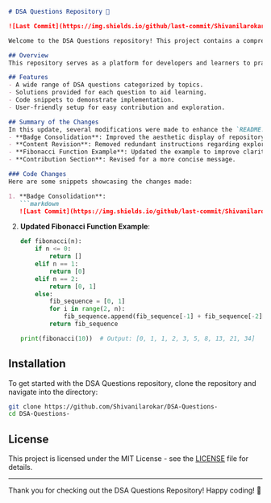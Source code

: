 ```markdown
# DSA Questions Repository 📖

![Last Commit](https://img.shields.io/github/last-commit/Shivanilarokar/DSA-Questions-) ![License](https://img.shields.io/badge/license-MIT-blue)

Welcome to the DSA Questions repository! This project contains a comprehensive collection of Data Structures and Algorithms (DSA) questions aimed at helping developers enhance their problem-solving skills.

## Overview
This repository serves as a platform for developers and learners to practice and enhance their understanding of various data structures and algorithms through a collection of curated questions and their solutions.

## Features
- A wide range of DSA questions categorized by topics.
- Solutions provided for each question to aid learning.
- Code snippets to demonstrate implementation.
- User-friendly setup for easy contribution and exploration.

## Summary of the Changes
In this update, several modifications were made to enhance the `README.md` file:
- **Badge Consolidation**: Improved the aesthetic display of repository badges.
- **Content Revision**: Removed redundant instructions regarding exploring the directory for a cleaner look.
- **Fibonacci Function Example**: Updated the example to improve clarity and functionality.
- **Contribution Section**: Revised for a more concise message.

### Code Changes
Here are some snippets showcasing the changes made:

1. **Badge Consolidation**:
   ```markdown
   ![Last Commit](https://img.shields.io/github/last-commit/Shivanilarokar/DSA-Questions-) ![License](https://img.shields.io/badge/license-MIT-blue)
   ```

2. **Updated Fibonacci Function Example**:
   ```python
   def fibonacci(n):
       if n <= 0:
           return []
       elif n == 1:
           return [0]
       elif n == 2:
           return [0, 1]
       else:
           fib_sequence = [0, 1]
           for i in range(2, n):
               fib_sequence.append(fib_sequence[-1] + fib_sequence[-2])
           return fib_sequence

   print(fibonacci(10))  # Output: [0, 1, 1, 2, 3, 5, 8, 13, 21, 34]
   ```

## Installation
To get started with the DSA Questions repository, clone the repository and navigate into the directory:

```bash
git clone https://github.com/Shivanilarokar/DSA-Questions-
cd DSA-Questions-
```

## License
This project is licensed under the MIT License - see the [LICENSE](LICENSE) file for details.

---

Thank you for checking out the DSA Questions Repository! Happy coding! 🎉
```